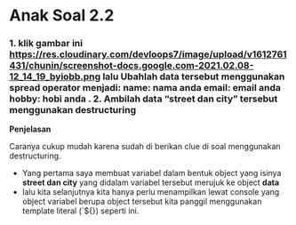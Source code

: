 # Anak Soal 2.2
### 1. klik gambar ini https://res.cloudinary.com/devloops7/image/upload/v1612761431/chunin/screenshot-docs.google.com-2021.02.08-12_14_19_byiobb.png lalu Ubahlah data tersebut menggunakan spread operator menjadi: name: nama anda email: email anda hobby: hobi anda . 2. Ambilah data “street dan city” tersebut menggunakan destructuring

**Penjelasan**

Caranya cukup mudah karena sudah di berikan clue di soal menggunakan destructuring.
- Yang pertama saya membuat variabel dalam bentuk object yang isinya **street dan city** yang didalam variabel tersebut merujuk ke object **data**
- lalu kita selanjutnya kita hanya perlu menampilkan lewat console yang object variabel berupa object tersebut kita panggil menggunakan template literal (`${}) seperti ini.